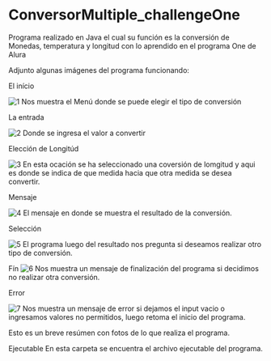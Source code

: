 # ConversorMultiple_challengeOne
Programa realizado en Java el cual su función es la conversión de Monedas, temperatura y longitud
con lo aprendido en el programa One de Alura

Adjunto algunas imágenes del programa funcionando:

El início

![1](https://github.com/williamscolt/ConversorMultiple_challengeOne/assets/122056756/a9d3af7e-04c0-4965-a01f-6de57fd87566)
Nos muestra el Menú donde se puede elegir
el tipo de conversión

La entrada

![2](https://github.com/williamscolt/ConversorMultiple_challengeOne/assets/122056756/67c4d12b-9885-4da3-bdc1-88b2df820a55)
Donde se ingresa el valor a convertir

Elección de Longitúd

![3](https://github.com/williamscolt/ConversorMultiple_challengeOne/assets/122056756/3d016a3e-dc88-48b9-a876-ddd574866e09)
En esta ocación se ha seleccionado una coversión de lomgitud y aqui es donde se indica de que medida hacia que otra medida se desea convertir.

Mensaje

![4](https://github.com/williamscolt/ConversorMultiple_challengeOne/assets/122056756/50cb7c55-5abb-4fcb-9d24-3392228978d7)
El mensaje en donde se muestra el resultado de la conversión.

Selección

![5](https://github.com/williamscolt/ConversorMultiple_challengeOne/assets/122056756/5d2ad44e-9d79-4ee8-bc09-9d726a7f3c20)
El programa luego del resultado nos pregunta si deseamos realizar otro tipo de conversión.

Fín
![6](https://github.com/williamscolt/ConversorMultiple_challengeOne/assets/122056756/e2f55ed7-0264-48c7-b679-cb586129cfa7)
Nos muestra un mensaje de finalización del programa si decidimos no realizar otra conversión.

Error

![7](https://github.com/williamscolt/ConversorMultiple_challengeOne/assets/122056756/8d2578e8-bb59-4454-829c-57093f2231e1)
Nos muestra un mensaje de error si dejamos el input vacio o ingresamos valores no permitidos, luego retoma el inicio del programa.

Esto es un breve resúmen con fotos de lo que realiza el programa.  



Ejecutable
En esta carpeta se encuentra el archivo ejecutable del programa.

